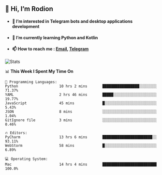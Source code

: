 ## 👋 Hi, I’m Rodion
- #### 👀 I’m interested in Telegram bots and desktop applications development
- #### 🌱 I’m currently learning Python and Kotlin
- #### 📫 How to reach me : [Email](mailto:me@lavn.ml), [Telegram](https://t.me/fast_geek)

![Stats](https://github-readme-stats.vercel.app/api?username=fast-geek&show_icons=true&theme=react&hide=issues&count_private=true&layout=compact)


<!--START_SECTION:waka-->
📊 **This Week I Spent My Time On** 

```text
💬 Programming Languages: 
Python                   10 hrs 2 mins       █████████████████░░░░░░░░   71.37% 
YAML                     2 hrs 46 mins       █████░░░░░░░░░░░░░░░░░░░░   19.77% 
JavaScript               45 mins             █░░░░░░░░░░░░░░░░░░░░░░░░   5.43% 
JSON                     8 mins              ░░░░░░░░░░░░░░░░░░░░░░░░░   1.04% 
GitIgnore file           3 mins              ░░░░░░░░░░░░░░░░░░░░░░░░░   0.46%

🔥 Editors: 
PyCharm                  13 hrs 6 mins       ███████████████████████░░   93.11% 
WebStorm                 58 mins             █░░░░░░░░░░░░░░░░░░░░░░░░   6.89%

💻 Operating System: 
Mac                      14 hrs 4 mins       █████████████████████████   100.0%

```


<!--END_SECTION:waka-->
